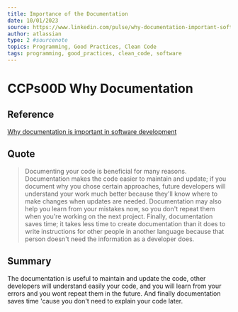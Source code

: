 ```yaml
---
title: Importance of the Documentation
date: 10/01/2023
source: https://www.linkedin.com/pulse/why-documentation-important-software-development-alexander-ryan/
author: atlassian
type: 2 #sourcenote
topics: Programming, Good Practices, Clean Code
tags: programming, good_practices, clean_code, software
---
```

# CCPs00D Why Documentation

## **Reference**
[Why documentation is important in software development](https://www.linkedin.com/pulse/why-documentation-important-software-development-alexander-ryan/)
## **Quote**
> Documenting your code is beneficial for many reasons. Documentation makes the code easier to maintain and update; if you document why you chose certain approaches, future developers will understand your work much better because they'll know where to make changes when updates are needed. Documentation may also help you learn from your mistakes now, so you don't repeat them when you're working on the next project. Finally, documentation saves time; it takes less time to create documentation than it does to write instructions for other people in another language because that person doesn't need the information as a developer does.

## **Summary**

The documentation is useful to maintain and update the code, other developers will understand easily your code, and you will learn from your errors and you wont repeat them in the future. And finally documentation saves time 'cause you don't need to explain your code later.